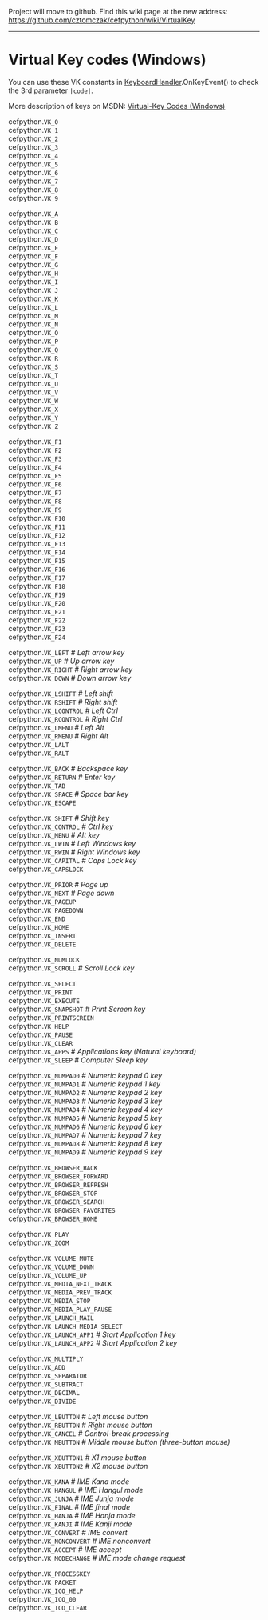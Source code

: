 Project will move to github. Find this wiki page at the new address: https://github.com/cztomczak/cefpython/wiki/VirtualKey


---


# Virtual Key codes (Windows) #

You can use these VK constants in [KeyboardHandler](KeyboardHandler.md).OnKeyEvent() to check the 3rd parameter `|code|`.

More description of keys on MSDN: [Virtual-Key Codes (Windows)](http://msdn.microsoft.com/en-us/library/dd375731(v=vs.85).aspx)

cefpython.`VK_0` <i></i> <br>
cefpython.<code>VK_1</code> <i></i> <br>
cefpython.<code>VK_2</code> <i></i> <br>
cefpython.<code>VK_3</code> <i></i> <br>
cefpython.<code>VK_4</code> <i></i> <br>
cefpython.<code>VK_5</code> <i></i> <br>
cefpython.<code>VK_6</code> <i></i> <br>
cefpython.<code>VK_7</code> <i></i> <br>
cefpython.<code>VK_8</code> <i></i> <br>
cefpython.<code>VK_9</code> <i></i> <br>

cefpython.<code>VK_A</code> <i></i> <br>
cefpython.<code>VK_B</code> <i></i> <br>
cefpython.<code>VK_C</code> <i></i> <br>
cefpython.<code>VK_D</code> <i></i> <br>
cefpython.<code>VK_E</code> <i></i> <br>
cefpython.<code>VK_F</code> <i></i> <br>
cefpython.<code>VK_G</code> <i></i> <br>
cefpython.<code>VK_H</code> <i></i> <br>
cefpython.<code>VK_I</code> <i></i> <br>
cefpython.<code>VK_J</code> <i></i> <br>
cefpython.<code>VK_K</code> <i></i> <br>
cefpython.<code>VK_L</code> <i></i> <br>
cefpython.<code>VK_M</code> <i></i> <br>
cefpython.<code>VK_N</code> <i></i> <br>
cefpython.<code>VK_O</code> <i></i> <br>
cefpython.<code>VK_P</code> <i></i> <br>
cefpython.<code>VK_Q</code> <i></i> <br>
cefpython.<code>VK_R</code> <i></i> <br>
cefpython.<code>VK_S</code> <i></i> <br>
cefpython.<code>VK_T</code> <i></i> <br>
cefpython.<code>VK_U</code> <i></i> <br>
cefpython.<code>VK_V</code> <i></i> <br>
cefpython.<code>VK_W</code> <i></i> <br>
cefpython.<code>VK_X</code> <i></i> <br>
cefpython.<code>VK_Y</code> <i></i> <br>
cefpython.<code>VK_Z</code> <i></i> <br>

cefpython.<code>VK_F1</code> <i></i> <br>
cefpython.<code>VK_F2</code> <i></i> <br>
cefpython.<code>VK_F3</code> <i></i> <br>
cefpython.<code>VK_F4</code> <i></i> <br>
cefpython.<code>VK_F5</code> <i></i> <br>
cefpython.<code>VK_F6</code> <i></i> <br>
cefpython.<code>VK_F7</code> <i></i> <br>
cefpython.<code>VK_F8</code> <i></i> <br>
cefpython.<code>VK_F9</code> <i></i> <br>
cefpython.<code>VK_F10</code> <i></i> <br>
cefpython.<code>VK_F11</code> <i></i> <br>
cefpython.<code>VK_F12</code> <i></i> <br>
cefpython.<code>VK_F13</code> <i></i> <br>
cefpython.<code>VK_F14</code> <i></i> <br>
cefpython.<code>VK_F15</code> <i></i> <br>
cefpython.<code>VK_F16</code> <i></i> <br>
cefpython.<code>VK_F17</code> <i></i> <br>
cefpython.<code>VK_F18</code> <i></i> <br>
cefpython.<code>VK_F19</code> <i></i> <br>
cefpython.<code>VK_F20</code> <i></i> <br>
cefpython.<code>VK_F21</code> <i></i> <br>
cefpython.<code>VK_F22</code> <i></i> <br>
cefpython.<code>VK_F23</code> <i></i> <br>
cefpython.<code>VK_F24</code> <i></i> <br>

cefpython.<code>VK_LEFT</code> <i># Left arrow key</i> <br>
cefpython.<code>VK_UP</code> <i># Up arrow key</i> <br>
cefpython.<code>VK_RIGHT</code> <i># Right arrow key</i> <br>
cefpython.<code>VK_DOWN</code> <i># Down arrow key</i> <br>

cefpython.<code>VK_LSHIFT</code> <i># Left shift</i> <br>
cefpython.<code>VK_RSHIFT</code> <i># Right shift</i> <br>
cefpython.<code>VK_LCONTROL</code> <i># Left Ctrl</i> <br>
cefpython.<code>VK_RCONTROL</code> <i># Right Ctrl</i> <br>
cefpython.<code>VK_LMENU</code> <i># Left Alt</i> <br>
cefpython.<code>VK_RMENU</code> <i># Right Alt</i> <br>
cefpython.<code>VK_LALT</code> <i></i> <br>
cefpython.<code>VK_RALT</code> <i></i> <br>

cefpython.<code>VK_BACK</code> <i># Backspace key</i> <br>
cefpython.<code>VK_RETURN</code> <i># Enter key</i> <br>
cefpython.<code>VK_TAB</code> <i></i> <br>
cefpython.<code>VK_SPACE</code> <i># Space bar key</i> <br>
cefpython.<code>VK_ESCAPE</code> <i></i> <br>

cefpython.<code>VK_SHIFT</code> <i># Shift key</i> <br>
cefpython.<code>VK_CONTROL</code> <i># Ctrl key</i> <br>
cefpython.<code>VK_MENU</code> <i># Alt key</i> <br>
cefpython.<code>VK_LWIN</code> <i># Left Windows key</i> <br>
cefpython.<code>VK_RWIN</code> <i># Right Windows key</i> <br>
cefpython.<code>VK_CAPITAL</code> <i># Caps Lock key</i> <br>
cefpython.<code>VK_CAPSLOCK</code> <i></i> <br>

cefpython.<code>VK_PRIOR</code> <i># Page up</i> <br>
cefpython.<code>VK_NEXT</code> <i># Page down</i> <br>
cefpython.<code>VK_PAGEUP</code> <i></i> <br>
cefpython.<code>VK_PAGEDOWN</code> <i></i> <br>
cefpython.<code>VK_END</code> <i></i> <br>
cefpython.<code>VK_HOME</code> <i></i> <br>
cefpython.<code>VK_INSERT</code> <i></i> <br>
cefpython.<code>VK_DELETE</code> <i></i> <br>

cefpython.<code>VK_NUMLOCK</code> <i></i> <br>
cefpython.<code>VK_SCROLL</code> <i># Scroll Lock key</i> <br>

cefpython.<code>VK_SELECT</code> <i></i> <br>
cefpython.<code>VK_PRINT</code> <i></i> <br>
cefpython.<code>VK_EXECUTE</code> <i></i> <br>
cefpython.<code>VK_SNAPSHOT</code> <i># Print Screen key</i> <br>
cefpython.<code>VK_PRINTSCREEN</code> <i></i> <br>
cefpython.<code>VK_HELP</code> <i></i> <br>
cefpython.<code>VK_PAUSE</code> <i></i> <br>
cefpython.<code>VK_CLEAR</code> <i></i> <br>
cefpython.<code>VK_APPS</code> <i># Applications key (Natural keyboard)</i> <br>
cefpython.<code>VK_SLEEP</code> <i># Computer Sleep key</i> <br>

cefpython.<code>VK_NUMPAD0</code> <i># Numeric keypad 0 key</i> <br>
cefpython.<code>VK_NUMPAD1</code> <i># Numeric keypad 1 key</i> <br>
cefpython.<code>VK_NUMPAD2</code> <i># Numeric keypad 2 key</i> <br>
cefpython.<code>VK_NUMPAD3</code> <i># Numeric keypad 3 key</i> <br>
cefpython.<code>VK_NUMPAD4</code> <i># Numeric keypad 4 key</i> <br>
cefpython.<code>VK_NUMPAD5</code> <i># Numeric keypad 5 key</i> <br>
cefpython.<code>VK_NUMPAD6</code> <i># Numeric keypad 6 key</i> <br>
cefpython.<code>VK_NUMPAD7</code> <i># Numeric keypad 7 key</i> <br>
cefpython.<code>VK_NUMPAD8</code> <i># Numeric keypad 8 key</i> <br>
cefpython.<code>VK_NUMPAD9</code> <i># Numeric keypad 9 key</i> <br>

cefpython.<code>VK_BROWSER_BACK</code> <i></i> <br>
cefpython.<code>VK_BROWSER_FORWARD</code> <i></i> <br>
cefpython.<code>VK_BROWSER_REFRESH</code> <i></i> <br>
cefpython.<code>VK_BROWSER_STOP</code> <i></i> <br>
cefpython.<code>VK_BROWSER_SEARCH</code> <i></i> <br>
cefpython.<code>VK_BROWSER_FAVORITES</code> <i></i> <br>
cefpython.<code>VK_BROWSER_HOME</code> <i></i> <br>

cefpython.<code>VK_PLAY</code> <i></i> <br>
cefpython.<code>VK_ZOOM</code> <i></i> <br>

cefpython.<code>VK_VOLUME_MUTE</code> <i></i> <br>
cefpython.<code>VK_VOLUME_DOWN</code> <i></i> <br>
cefpython.<code>VK_VOLUME_UP</code> <i></i> <br>
cefpython.<code>VK_MEDIA_NEXT_TRACK</code> <i></i> <br>
cefpython.<code>VK_MEDIA_PREV_TRACK</code> <i></i> <br>
cefpython.<code>VK_MEDIA_STOP</code> <i></i> <br>
cefpython.<code>VK_MEDIA_PLAY_PAUSE</code> <i></i> <br>
cefpython.<code>VK_LAUNCH_MAIL</code> <i></i> <br>
cefpython.<code>VK_LAUNCH_MEDIA_SELECT</code> <i></i> <br>
cefpython.<code>VK_LAUNCH_APP1</code> <i># Start Application 1 key</i> <br>
cefpython.<code>VK_LAUNCH_APP2</code> <i># Start Application 2 key</i> <br>

cefpython.<code>VK_MULTIPLY</code> <i></i> <br>
cefpython.<code>VK_ADD</code> <i></i> <br>
cefpython.<code>VK_SEPARATOR</code> <i></i> <br>
cefpython.<code>VK_SUBTRACT</code> <i></i> <br>
cefpython.<code>VK_DECIMAL</code> <i></i> <br>
cefpython.<code>VK_DIVIDE</code> <i></i> <br>

cefpython.<code>VK_LBUTTON</code> <i># Left mouse button</i> <br>
cefpython.<code>VK_RBUTTON</code> <i># Right mouse button</i> <br>
cefpython.<code>VK_CANCEL</code> <i># Control-break processing</i> <br>
cefpython.<code>VK_MBUTTON</code> <i># Middle mouse button (three-button mouse)</i> <br>

cefpython.<code>VK_XBUTTON1</code> <i># X1 mouse button</i> <br>
cefpython.<code>VK_XBUTTON2</code> <i># X2 mouse button</i> <br>

cefpython.<code>VK_KANA</code> <i># IME Kana mode</i> <br>
cefpython.<code>VK_HANGUL</code> <i># IME Hangul mode</i> <br>
cefpython.<code>VK_JUNJA</code> <i># IME Junja mode</i> <br>
cefpython.<code>VK_FINAL</code> <i># IME final mode</i> <br>
cefpython.<code>VK_HANJA</code> <i># IME Hanja mode</i> <br>
cefpython.<code>VK_KANJI</code> <i># IME Kanji mode</i> <br>
cefpython.<code>VK_CONVERT</code> <i># IME convert</i> <br>
cefpython.<code>VK_NONCONVERT</code> <i># IME nonconvert</i> <br>
cefpython.<code>VK_ACCEPT</code> <i># IME accept</i> <br>
cefpython.<code>VK_MODECHANGE</code> <i># IME mode change request</i> <br>

cefpython.<code>VK_PROCESSKEY</code> <i></i> <br>
cefpython.<code>VK_PACKET</code> <i></i> <br>
cefpython.<code>VK_ICO_HELP</code> <i></i> <br>
cefpython.<code>VK_ICO_00</code> <i></i> <br>
cefpython.<code>VK_ICO_CLEAR</code> <i></i> <br>